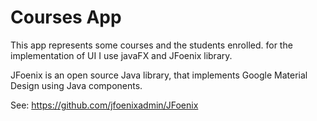 # Courses App
This app represents some courses and the students enrolled.
for the implementation of UI I use javaFX and JFoenix library.

JFoenix is an open source Java library, that implements Google Material Design using Java components.

See: https://github.com/jfoenixadmin/JFoenix

